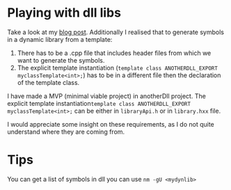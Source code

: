 # Playing with dll libs

Take a look at my [blog post](http://mrkonrad.github.io/MRKonrad/CMakeDll). Additionally I realised that to generate symbols in a dynamic library from a template: 
1. There has to be a .cpp file that includes header files from which we want to generate the symbols. 
2. The explicit template instantiation (```template class ANOTHERDLL_EXPORT myclassTemplate<int>;```) has to be in a different file then the declaration of the template class.

I have made a MVP (minimal viable project) in anotherDll project. The explicit template instantiation```template class ANOTHERDLL_EXPORT myclassTemplate<int>;``` can be either in ```libraryApi.h``` or in ```library.hxx``` file.

I would appreciate some insight on these requirements, as I do not quite understand where they are coming from.
 
# Tips
You can get a list of symbols in dll you can use ```nm -gU <mydynlib>```
